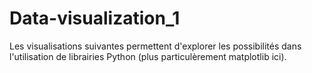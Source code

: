 # Data-visualization_1

Les visualisations suivantes permettent d'explorer les possibilités dans l'utilisation de librairies Python (plus particulèrement matplotlib ici).
